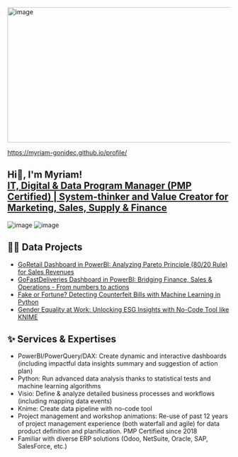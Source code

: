 <img width="1582" height="306" alt="image" src="https://github.com/user-attachments/assets/eed6b866-be8b-4c22-8e4c-3afa4efd60fe" />

https://myriam-gonidec.github.io/profile/

## Hi👋, I'm Myriam! <br/><a href="https://www.linkedin.com/in/myriam-gonidec-chin-26a0464/">IT, Digital & Data Program Manager (PMP Certified) | System-thinker and Value Creator for Marketing, Sales, Supply & Finance </a>
![image](https://github.com/user-attachments/assets/18423ce0-72fa-4018-acd0-2507d8504519)
![image](https://github.com/user-attachments/assets/3e0327b4-9ea8-449c-9efa-aed1ed2b8dc3)

## 👨‍💻 Data Projects  
- [GoRetail Dashboard in PowerBI: Analyzing Pareto Principle (80/20 Rule) for Sales Revenues](https://myriam-gonidec.github.io/GoRetail/)
- [GoFastDeliveries Dashboard in PowerBI: Bridging Finance, Sales & Operations - From numbers to actions](https://github.com/myriam-gonidec/GoFastDeliveries)  
- [Fake or Fortune? Detecting Counterfeit Bills with Machine Learning in Python](https://github.com/myriam-gonidec/CounterfeitBills)
- [Gender Equality at Work: Unlocking ESG Insights with No-Code Tool like KNIME](https://github.com/myriam-gonidec/GenderEquality)



## ✨ Services & Expertises
- PowerBI/PowerQuery/DAX: Create dynamic and interactive dashboards (including impactful data insights summary and suggestion of action plan)
- Python: Run advanced data analysis thanks to statistical tests and machine learning algorithms
- Visio: Define & analyze detailed business processes and workflows (including mapping data events)
- Knime: Create data pipeline with no-code tool
- Project management and workshop animations: Re-use of past 12 years of project management experience (both waterfall and agile) for data product definition and planification. PMP Certified since 2018
- Familiar with diverse ERP solutions (Odoo, NetSuite, Oracle, SAP, SalesForce, etc.)


<!--
Here are some ideas to get you started:

- 🔭 I’m currently working on ...
- 🌱 I’m currently learning ...
- 👯 I’m looking to collaborate on ...
- 🤔 I’m looking for help with ...
- 💬 Ask me about ...
- 📫 How to reach me: ...
- 😄 Pronouns: ...
- ⚡ Fun fact: ...
- ✨📉✍💻🥇💼📚🚀🔑📊🎯 
-->
